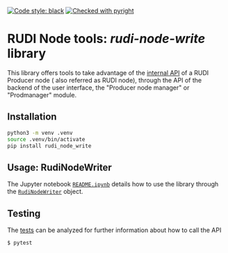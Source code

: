 [![Code style: black](https://img.shields.io/badge/code%20style-black-000000.svg)](https://github.com/psf/black)
[![Checked with pyright](https://microsoft.github.io/pyright/img/pyright_badge.svg)](https://microsoft.github.io/pyright/)

# RUDI Node tools: _rudi-node-write_ library

This library offers tools to take advantage of
the [internal API](https://app.swaggerhub.com/apis/OlivierMartineau/RudiProducer-InternalAPI) of a RUDI Producer node (
also
referred as RUDI node), through the API of the backend of the user interface, the "Producer node manager" or "Prodmanager" module.

## Installation

```bash
python3 -m venv .venv
source .venv/bin/activate
pip install rudi_node_write
```

## Usage: RudiNodeWriter

The Jupyter notebook [`README.ipynb`](https://github.com/OlivierMartineau/rudi-node-write/blob/main/README.ipynb) details how to use the library through the [`RudiNodeWriter`](https://github.com/OlivierMartineau/rudi-node-write/blob/main/src/rudi_node_write/rudi_node_writer.py) object.

## Testing

The [tests](https://github.com/OlivierMartineau/rudi-node-write/tree/main/tests) can be analyzed for further
information about how to call the API

```bash
$ pytest
```
